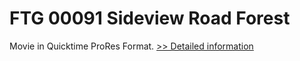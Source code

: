 # FTG 00091 Sideview Road Forest
Movie in Quicktime ProRes Format.
[>> Detailed information](https://secure.shareit.com/shareit/product.html?productid=300652143&affiliateid=200057808)